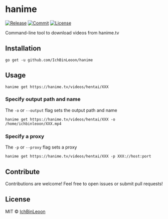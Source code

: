 # hanime
[![Release](https://img.shields.io/github/v/release/IchBinLeoon/hanime?style=flat-square)](https://github.com/IchBinLeoon/hanime/releases)
[![Commit](https://img.shields.io/github/last-commit/IchBinLeoon/hanime?style=flat-square)](https://github.com/IchBinLeoon/hanime/commits/main)
[![License](https://img.shields.io/github/license/IchBinLeoon/hanime?style=flat-square)](https://github.com/IchBinLeoon/hanime/blob/main/LICENSE)

Command-line tool to download videos from hanime.tv

## Installation
```
go get -u github.com/IchBinLeoon/hanime
```

## Usage
```
hanime get https://hanime.tv/videos/hentai/XXX
```

### Specify output path and name
The `-o` or `--output` flag sets the output path and name
```
hanime get https://hanime.tv/videos/hentai/XXX -o /home/ichbinleoon/XXX.mp4
```

### Specify a proxy
The `-p` or `--proxy` flag sets a proxy
```
hanime get https://hanime.tv/videos/hentai/XXX -p XXX://host:port 
```

## Contribute
Contributions are welcome! Feel free to open issues or submit pull requests!

## License
MIT © [IchBinLeoon](https://github.com/IchBinLeoon/hanime/blob/main/LICENSE)